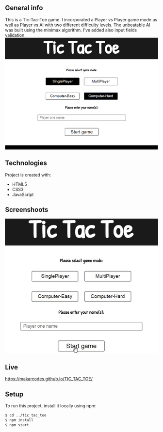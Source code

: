 ## General info
This is a Tic-Tac-Toe game.
I incorporated a Player vs Player game mode as well as Player vs AI with two different difficulty levels. 
The unbeatable AI  was built using the minimax algorithm.
I've added also input fields validation.
![Gif](./img/Tic-Tac-Toe.PNG)
	
## Technologies
Project is created with:
* HTML5
* CSS3
* JavaScript

## Screenshoots
![Game-Settings](./img/vnmFwGcRjv.gif)

## Live
https://makarcodes.github.io/TIC_TAC_TOE/
	
## Setup
To run this project, install it locally using npm:
```
$ cd ../tic_tac_toe
$ npm install
$ npm start
```

